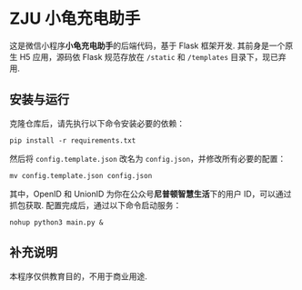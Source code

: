 # ZJU 小龟充电助手

这是微信小程序**小龟充电助手**的后端代码，基于 Flask 框架开发. 其前身是一个原生 H5 应用，源码依 Flask 规范存放在 `/static` 和 `/templates` 目录下，现已弃用.

## 安装与运行

克隆仓库后，请先执行以下命令安装必要的依赖：

```
pip install -r requirements.txt
```

然后将 `config.template.json` 改名为 `config.json`，并修改所有必要的配置：

```
mv config.template.json config.json
```

其中，OpenID 和 UnionID 为你在公众号**尼普顿智慧生活**下的用户 ID，可以通过抓包获取. 配置完成后，通过以下命令启动服务：

```
nohup python3 main.py &
```

## 补充说明

本程序仅供教育目的，不用于商业用途.
